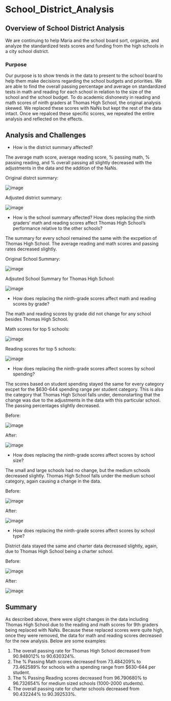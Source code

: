 # School_District_Analysis

## Overview of School District Analysis
We are continuing to help Maria and the school board sort, organize, and analyze the standardized tests scores and funding from the high schools in a city school district. 


### Purpose
Our purpose is to show trends in the data to present to the school board to help them make decisions regarding the school budgets and priorities. We are able to find the overall passing 
percentage and average on standardized tests in math and reading for each school in relation to the size of the school and the school budget.  To do academic dishonesty in reading and math scores 
of ninth graders at Thomas High School, the original analysis skewed.  We replaced these scores with NaNs but kept the rest of the data intact.  Once we repalced these specific scores, we repeated
the entire analysis and reflected on the effects. 

## Analysis and Challenges

- How is the district summary affected?

The average math score, average reading score, % passing math, % passing reading, and % overall passing all slightly decreased with the adjustments in the data and the addition of the NaNs.

Original distrct summary:

![image](https://user-images.githubusercontent.com/64279232/126576095-e6a4649d-7b52-421c-bb7b-0b9d0296c117.png)

Adjusted district summary:

![image](https://user-images.githubusercontent.com/64279232/126575962-cff82e84-e277-4f0a-8a0e-e14e468e6569.png)




- How is the school summary affected?  How does replacing the ninth graders’ math and reading scores affect Thomas High School’s performance relative to the other schools?

The summary for every school remained the same with the excpetion of Thomas High School.  The average reading and math scores and passing rates decreased slightly.

Original School Summary:

![image](https://user-images.githubusercontent.com/64279232/126576419-bae115db-c55f-4dc6-b0cf-5488ad501352.png)

Adjsuted School Summary for Thomas High School:

![image](https://user-images.githubusercontent.com/64279232/126576867-76a933a4-5c6c-424c-8cf2-4c3c02895c51.png)



- How does replacing the ninth-grade scores affect math and reading scores by grade?

The math and reading scores by grade did not change for any school besides Thomas High School. 

Math scores for top 5 schools:

![image](https://user-images.githubusercontent.com/64279232/126577164-7cf9cb20-5d44-44e4-96b9-72b670d50878.png)

Reading scores for top 5 schools:

![image](https://user-images.githubusercontent.com/64279232/126577189-c4c1592b-f04d-4e63-b3ab-7d922b4209ba.png)



- How does replacing the ninth-grade scores affect scores by school spending?

The scores based on student spending stayed the same for every category excpet for the $630-644 spending range per student category.  This is also the category that Thomas High School falls under, demonstarting that the change was due to the adjustments in the data with this particular school. The passing percentages slightly decreased. 

Before:

![image](https://user-images.githubusercontent.com/64279232/126577457-c20aca0d-2cac-4ac6-b2f0-9055a472a0fc.png)

After:

![image](https://user-images.githubusercontent.com/64279232/126577476-06346668-3dd0-49af-9ded-fb0cf37ca265.png)



- How does replacing the ninth-grade scores affect scores by school size?

The small and large schools had no change, but the medium schools decreased slightly.  Thomas High School falls under the medium school category, again causing a change in the data.

Before:

![image](https://user-images.githubusercontent.com/64279232/126577612-a3f7c3a4-908b-475a-82d9-543818a93b7a.png)

After:

![image](https://user-images.githubusercontent.com/64279232/126577624-f91e2b28-36a1-47d8-981f-60615ded9604.png)



- How does replacing the ninth-grade scores affect scores by school type?

District data stayed the same and charter data decreased slightly, again, due to Thomas High School being a charter school.

Before:

![image](https://user-images.githubusercontent.com/64279232/126577738-17cd7e2f-98e8-474a-bca9-83540ffac6ae.png)

After:

![image](https://user-images.githubusercontent.com/64279232/126577753-bd7ec5a9-2e76-44b3-8a19-3aadc6773c99.png)



## Summary
As described above, there were slight changes in the data including Thomas High School due to the reading and math scores for 9th graders being replaced with NaNs.  Because these replaced scores were quite high, once they were removed, the data for math and reading scores decreased for the new analysis.  Below are some examples:

1. The overall passing rate for Thomas High School decreased from 90.948012% to 90.630324%. 
2. The % Passing Math scores decreased from 73.484209% to 73.462589% for schools with a spending range from $630-644 per student.
3. The % Passing Reading scores decreased from 96.790680% to 96.732654% for medium sized schools (1000-2000 students).
4. The overall passing rate for charter schools decreased from 90.432244% to 90.392533%.
